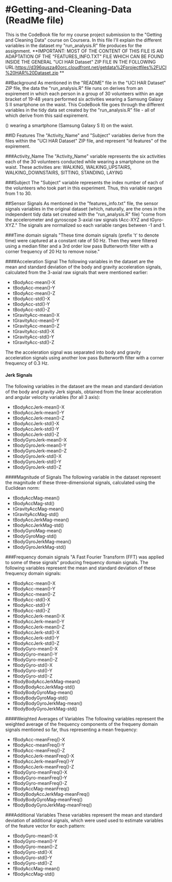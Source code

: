 #Getting-and-Cleaning-Data (ReadMe file)
==========================================

This is the CodeBook file for my course project submission to the "Getting and Cleaning Data" course on Coursera.
In this file I'll explain the different variables in the dataset my "run_analysis.R" file produces for the assignment.
**IMPORTANT: MOST OF THE CONTENT OF THIS FILE IS AN ADAPTATION OF THE "FEATURES_INFO.TXT" FILE WHICH CAN BE FOUND INSIDE
THE GENERAL "UCI HAR Dataset" ZIP FILE IN THE FOLLOWING URL:https://d396qusza40orc.cloudfront.net/getdata%2Fprojectfiles%2FUCI%20HAR%20Dataset.zip **

##Background
As mentioned in the "README" file in the "UCI HAR Dataset" ZIP file, the data the "run_analysis.R" file runs on derives from an
expirement in which each person in a group of 30 volunteers within an age bracket of 19-48 years performed six activities wearing
a Samsung Galaxy S II smartphone on the waist.
This CodeBook file goes through the different variables in the tidy data set created by the "run_analysis.R" file - all of which
derive from this said expirement.

 () wearing a smartphone (Samsung Galaxy S II) on the waist.


##ID Features
The "Activity_Name" and "Subject" variables derive from the files within the "UCI HAR Dataset" ZIP file, and represent "id features"
of the expirement.

###Activity_Name
The "Activity_Name" variable represents the six activities each of the 30 volunteers conducted while wearing a smartphone on the waist.
These activities are: WALKING, WALKING_UPSTAIRS, WALKING_DOWNSTAIRS, SITTING, STANDING, LAYING

###Subject
The "Subject" variable represents the index number of each of the volunteers who took part in this experiment.
Thus, this variable ranges from 1 to 30.

##Sensor Signals
As mentioned in the "features_info.txt" file, the sensor signals variables in the original dataset (which, naturally, are the ones
in the independent tidy data set created with the "run_analysis.R" file) "come from the accelerometer and gyroscope 3-axial raw signals
tAcc-XYZ and tGyro-XYZ."
The signals are normalized so each variable ranges between -1 and 1.

###Time domain signals
"These time domain signals (prefix 't' to denote time) were captured at a constant rate of 50 Hz. Then they were filtered
using a median filter and a 3rd order low pass Butterworth filter with a corner frequency of 20 Hz to remove noise."

####Acceleration Signal
The following variables in the dataset are the mean and standard deviation of the body and gravity acceleration signals, calculated
from the 3-axial raw signals that were mentioned earlier:
* tBodyAcc-mean()-X    
* tBodyAcc-mean()-Y              
* tBodyAcc-mean()-Z
* tBodyAcc-std()-X               
* tBodyAcc-std()-Y
* tBodyAcc-std()-Z               
* tGravityAcc-mean()-X
* tGravityAcc-mean()-Y           
* tGravityAcc-mean()-Z
* tGravityAcc-std()-X            
* tGravityAcc-std()-Y
* tGravityAcc-std()-Z

The the acceleration signal was separated into body and gravity acceleration signals using another low pass Butterworth filter with a
corner frequency of 0.3 Hz. 

#### Jerk Signals
The following variables in the dataset are the mean and standard deviation of the body and gravity Jerk signals, obtained from the
linear acceleration and angular velocity variables (for all 3 axis):
* tBodyAccJerk-mean()-X
* tBodyAccJerk-mean()-Y          
* tBodyAccJerk-mean()-Z
* tBodyAccJerk-std()-X           
* tBodyAccJerk-std()-Y
* tBodyAccJerk-std()-Z           
* tBodyGyroJerk-mean()-X
* tBodyGyroJerk-mean()-Y         
* tBodyGyroJerk-mean()-Z
* tBodyGyroJerk-std()-X          
* tBodyGyroJerk-std()-Y
* tBodyGyroJerk-std()-Z          

####Magnitude of Signals
The following variable in the dataset represent the magnitude of these three-dimensional signals, calculated using the Euclidean norm:
* tBodyAccMag-mean()
* tBodyAccMag-std()              
* tGravityAccMag-mean()
* tGravityAccMag-std()           
* tBodyAccJerkMag-mean()
* tBodyAccJerkMag-std()          
* tBodyGyroMag-mean()
* tBodyGyroMag-std()             
* tBodyGyroJerkMag-mean()
* tBodyGyroJerkMag-std()         

###Frequency domain signals
"A Fast Fourier Transform (FFT) was applied to some of these signals" producing frequency domain signals.
The following variables represent the mean and standard deviation of these frequency domain signals:
* fBodyAcc-mean()-X
* fBodyAcc-mean()-Y              
* fBodyAcc-mean()-Z
* fBodyAcc-std()-X               
* fBodyAcc-std()-Y
* fBodyAcc-std()-Z               
* fBodyAccJerk-mean()-X          
* fBodyAccJerk-mean()-Y
* fBodyAccJerk-mean()-Z          
* fBodyAccJerk-std()-X
* fBodyAccJerk-std()-Y           
* fBodyAccJerk-std()-Z
* fBodyGyro-mean()-X
* fBodyGyro-mean()-Y             
* fBodyGyro-mean()-Z
* fBodyGyro-std()-X              
* fBodyGyro-std()-Y
* fBodyGyro-std()-Z              
* fBodyBodyAccJerkMag-mean()
* fBodyBodyAccJerkMag-std()      
* fBodyBodyGyroMag-mean()        
* fBodyBodyGyroMag-std()
* fBodyBodyGyroJerkMag-mean()
* fBodyBodyGyroJerkMag-std()     

####Weighted Averages of Variables
The following variables represent the weighted average of the frequency components of the frequeny domain signals mentioned so far, thus
representing a mean frequency:
* fBodyAcc-meanFreq()-X
* fBodyAcc-meanFreq()-Y          
* fBodyAcc-meanFreq()-Z
* fBodyAccJerk-meanFreq()-X      
* fBodyAccJerk-meanFreq()-Y
* fBodyAccJerk-meanFreq()-Z      
* fBodyGyro-meanFreq()-X
* fBodyGyro-meanFreq()-Y         
* fBodyGyro-meanFreq()-Z
* fBodyAccMag-meanFreq()         
* fBodyBodyAccJerkMag-meanFreq()
* fBodyBodyGyroMag-meanFreq()    
* fBodyBodyGyroJerkMag-meanFreq()

###Additional Variables
These variables represent the mean and standard deviation of additional signals, which were used used to estimate variables of the feature
vector for each pattern:
* tBodyGyro-mean()-X
* tBodyGyro-mean()-Y             
* tBodyGyro-mean()-Z
* tBodyGyro-std()-X              
* tBodyGyro-std()-Y
* tBodyGyro-std()-Z              
* fBodyAccMag-mean()             
* fBodyAccMag-std()